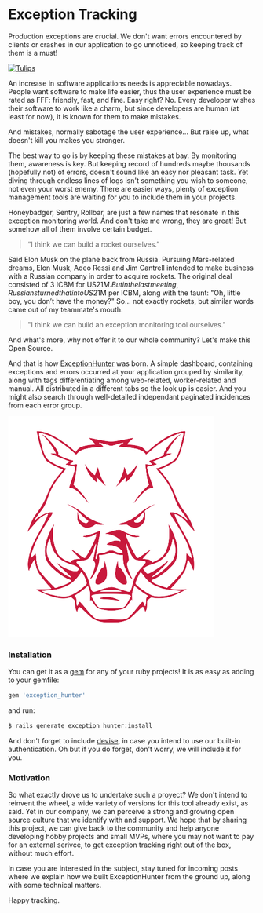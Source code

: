 # Exception Tracking
Production exceptions are crucial. We don't want errors encountered by clients or crashes in our application to go unnoticed, so keeping track of them is a must! 

[![Tulips](https://get.wallhere.com/photo/1920x1200-px-bokeh-fields-flowers-sea-tulips-white-1744269.jpg)](https://wallhere.com/es/wallpaper/1744269)

An increase in software applications needs is appreciable nowadays. People want software to make life easier, thus the user experience must be rated as FFF: friendly, fast, and fine. Easy right? No.
Every developer wishes their software to work like a charm, but since developers are human (at least for now), it is known for them to make mistakes. 

And mistakes, normally sabotage the user experience... But raise up, what doesn't kill you makes you stronger. 

The best way to go is by keeping these mistakes at bay. By monitoring them, awareness is key. But keeping record of hundreds maybe thousands (hopefully not) of errors, doesn't sound like an easy nor pleasant task. Yet diving through endless lines of logs isn't something you wish to someone, not even your worst enemy. There are easier ways, plenty of exception management tools are waiting for you to include them in your projects. 

Honeybadger, Sentry, Rollbar, are just a few names that resonate in this exception monitoring world. And don't take me wrong, they are great! But somehow all of them involve certain budget.  

 >“I think we can build a rocket ourselves.” 
 
Said Elon Musk on the plane back from Russia. 
Pursuing Mars-related dreams, Elon Musk, Adeo Ressi and Jim Cantrell intended to make business with a Russian company in order to acquire rockets. The original deal consisted of 3 ICBM for US$21M. But in the last meeting, Russians turned that into US$21M per ICBM, along with the taunt: "Oh, little boy, you don’t have the money?"
So... not exactly rockets, but similar words came out of my teammate's mouth.

>"I think we can build an exception monitoring tool ourselves."

And what's more, why not offer it to our whole community? Let's make this Open Source. 

And that is how [ExceptionHunter](https://github.com/rootstrap/exception_hunter) was born. A simple dashboard, containing exceptions and errors occurred at your application grouped by similarity, along with tags differentiating among web-related, worker-related and manual. All distributed in a different tabs so the look up is easier. And you might also search through well-detailed independant paginated incidences from each error group.


[![ExceptionHunter](https://github.com/rootstrap/exception_hunter/blob/develop/app/assets/images/exception_hunter/logo.png?raw=true)](https://github.com/rootstrap/exception_hunter)

### Installation
You can get it as a [gem](https://rubygems.org/gems/exception_hunter) for any of your ruby projects! It is as easy as adding to your gemfile:
```sh
gem 'exception_hunter'
```
and run:
```sh
$ rails generate exception_hunter:install
```

And don't forget to include [devise](https://github.com/heartcombo/devise), in case you intend to use our built-in authentication. 
Oh but if you do forget, don't worry, we will include it for you.


### Motivation
So what exactly drove us to undertake such a proyect? We don't intend to reinvent the wheel, a wide variety of versions for this tool already exist, as said. Yet in our company, we can perceive a strong and growing open source culture that we identify with and support. 
We hope that by sharing this project, we can give back to the community and help anyone developing hobby projects and small MVPs, where you may not want to pay for an external serivce, to get exception tracking right out of the box, without much effort.

In case you are interested in the subject, stay tuned for incoming posts where we explain how we built ExceptionHunter from the ground up, along with some technical matters.

Happy tracking.
